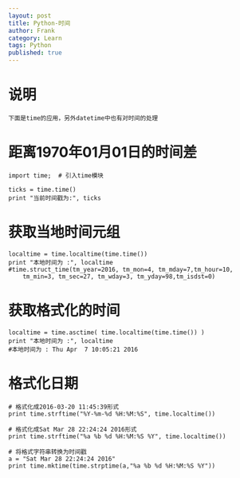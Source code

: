 ```yaml
---
layout: post
title: Python-时间
author: Frank
category: Learn
tags: Python
published: true
---
```



# 说明
    下面是time的应用，另外datetime中也有对时间的处理

# 距离1970年01月01日的时间差
    import time;  # 引入time模块
 
    ticks = time.time()
    print "当前时间戳为:", ticks

# 获取当地时间元组
    localtime = time.localtime(time.time())
    print "本地时间为 :", localtime
    #time.struct_time(tm_year=2016, tm_mon=4, tm_mday=7,tm_hour=10,
        tm_min=3, tm_sec=27, tm_wday=3, tm_yday=98,tm_isdst=0)

# 获取格式化的时间
    localtime = time.asctime( time.localtime(time.time()) )
    print "本地时间为 :", localtime
    #本地时间为 : Thu Apr  7 10:05:21 2016

# 格式化日期
    # 格式化成2016-03-20 11:45:39形式
    print time.strftime("%Y-%m-%d %H:%M:%S", time.localtime()) 
    
    # 格式化成Sat Mar 28 22:24:24 2016形式
    print time.strftime("%a %b %d %H:%M:%S %Y", time.localtime()) 
    
    # 将格式字符串转换为时间戳
    a = "Sat Mar 28 22:24:24 2016"
    print time.mktime(time.strptime(a,"%a %b %d %H:%M:%S %Y"))